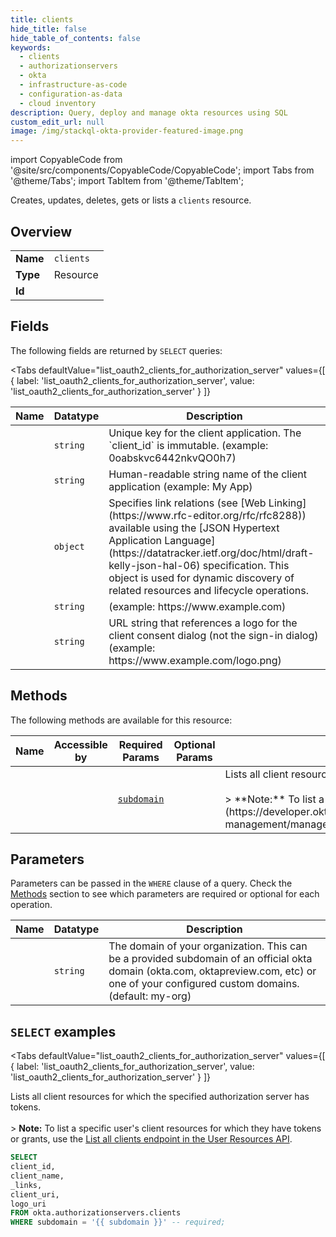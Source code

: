 ```yaml
--- 
title: clients
hide_title: false
hide_table_of_contents: false
keywords:
  - clients
  - authorizationservers
  - okta
  - infrastructure-as-code
  - configuration-as-data
  - cloud inventory
description: Query, deploy and manage okta resources using SQL
custom_edit_url: null
image: /img/stackql-okta-provider-featured-image.png
---
```


import CopyableCode from '@site/src/components/CopyableCode/CopyableCode';
import Tabs from '@theme/Tabs';
import TabItem from '@theme/TabItem';

Creates, updates, deletes, gets or lists a <code>clients</code> resource.

## Overview
<table><tbody>
<tr><td><b>Name</b></td><td><code>clients</code></td></tr>
<tr><td><b>Type</b></td><td>Resource</td></tr>
<tr><td><b>Id</b></td><td><CopyableCode code="okta.authorizationservers.clients" /></td></tr>
</tbody></table>

## Fields

The following fields are returned by `SELECT` queries:

<Tabs
    defaultValue="list_oauth2_clients_for_authorization_server"
    values={[
        { label: 'list_oauth2_clients_for_authorization_server', value: 'list_oauth2_clients_for_authorization_server' }
    ]}
>
<TabItem value="list_oauth2_clients_for_authorization_server">

<table>
<thead>
    <tr>
    <th>Name</th>
    <th>Datatype</th>
    <th>Description</th>
    </tr>
</thead>
<tbody>
<tr>
    <td><CopyableCode code="client_id" /></td>
    <td><code>string</code></td>
    <td>Unique key for the client application. The `client_id` is immutable. (example: 0oabskvc6442nkvQO0h7)</td>
</tr>
<tr>
    <td><CopyableCode code="client_name" /></td>
    <td><code>string</code></td>
    <td>Human-readable string name of the client application (example: My App)</td>
</tr>
<tr>
    <td><CopyableCode code="_links" /></td>
    <td><code>object</code></td>
    <td>Specifies link relations (see [Web Linking](https://www.rfc-editor.org/rfc/rfc8288)) available using the [JSON Hypertext Application Language](https://datatracker.ietf.org/doc/html/draft-kelly-json-hal-06) specification. This object is used for dynamic discovery of related resources and lifecycle operations.</td>
</tr>
<tr>
    <td><CopyableCode code="client_uri" /></td>
    <td><code>string</code></td>
    <td> (example: https://www.example.com)</td>
</tr>
<tr>
    <td><CopyableCode code="logo_uri" /></td>
    <td><code>string</code></td>
    <td>URL string that references a logo for the client consent dialog (not the sign-in dialog) (example: https://www.example.com/logo.png)</td>
</tr>
</tbody>
</table>
</TabItem>
</Tabs>

## Methods

The following methods are available for this resource:

<table>
<thead>
    <tr>
    <th>Name</th>
    <th>Accessible by</th>
    <th>Required Params</th>
    <th>Optional Params</th>
    <th>Description</th>
    </tr>
</thead>
<tbody>
<tr>
    <td><a href="#list_oauth2_clients_for_authorization_server"><CopyableCode code="list_oauth2_clients_for_authorization_server" /></a></td>
    <td><CopyableCode code="select" /></td>
    <td><a href="#parameter-subdomain"><code>subdomain</code></a></td>
    <td></td>
    <td>Lists all client resources for which the specified authorization server has tokens.<br /><br />&gt; **Note:** To list a specific user's client resources for which they have tokens or grants, use the [List all clients endpoint in the User Resources API](https://developer.okta.com/docs/apihttps://developer.okta.com/docs/apihttps://developer.okta.com/docs/apihttps://developer.okta.com/docs/api/openapi/okta-management/management/tag/UserResources/#tag/UserResources/operation/listUserClients).</td>
</tr>
</tbody>
</table>

## Parameters

Parameters can be passed in the `WHERE` clause of a query. Check the [Methods](#methods) section to see which parameters are required or optional for each operation.

<table>
<thead>
    <tr>
    <th>Name</th>
    <th>Datatype</th>
    <th>Description</th>
    </tr>
</thead>
<tbody>
<tr id="parameter-subdomain">
    <td><CopyableCode code="subdomain" /></td>
    <td><code>string</code></td>
    <td>The domain of your organization. This can be a provided subdomain of an official okta domain (okta.com, oktapreview.com, etc) or one of your configured custom domains. (default: my-org)</td>
</tr>
</tbody>
</table>

## `SELECT` examples

<Tabs
    defaultValue="list_oauth2_clients_for_authorization_server"
    values={[
        { label: 'list_oauth2_clients_for_authorization_server', value: 'list_oauth2_clients_for_authorization_server' }
    ]}
>
<TabItem value="list_oauth2_clients_for_authorization_server">

Lists all client resources for which the specified authorization server has tokens.<br /><br />&gt; **Note:** To list a specific user's client resources for which they have tokens or grants, use the [List all clients endpoint in the User Resources API](https://developer.okta.com/docs/apihttps://developer.okta.com/docs/apihttps://developer.okta.com/docs/apihttps://developer.okta.com/docs/api/openapi/okta-management/management/tag/UserResources/#tag/UserResources/operation/listUserClients).

```sql
SELECT
client_id,
client_name,
_links,
client_uri,
logo_uri
FROM okta.authorizationservers.clients
WHERE subdomain = '{{ subdomain }}' -- required;
```
</TabItem>
</Tabs>
